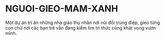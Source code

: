 # NGUOI-GIEO-MAM-XANH
Một dự án tri ân những nhà giáo thụ nhân nơi núi đồi trùng điệp, gieo từng con chữ nơi các bạn trẻ vẫn đang kiếm tìm tri thức cùng khát vọng vươn mình.
